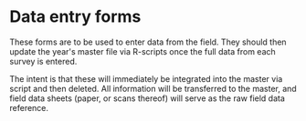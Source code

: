 # Data entry forms

These forms are to be used to enter data from the field. They should then update the year's master file via R-scripts once the full data from each survey is entered.

The intent is that these will immediately be integrated into the master via script and then deleted. All information will be transferred to the master, and field data sheets (paper, or scans thereof) will serve as the raw field data reference.
